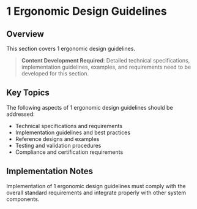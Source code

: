 # 1 Ergonomic Design Guidelines

## Overview

This section covers 1 ergonomic design guidelines.

> **Content Development Required**: Detailed technical specifications, implementation guidelines, examples, and requirements need to be developed for this section.

## Key Topics

The following aspects of 1 ergonomic design guidelines should be addressed:

- Technical specifications and requirements
- Implementation guidelines and best practices
- Reference designs and examples
- Testing and validation procedures
- Compliance and certification requirements

## Implementation Notes

Implementation of 1 ergonomic design guidelines must comply with the overall standard requirements and integrate properly with other system components.

